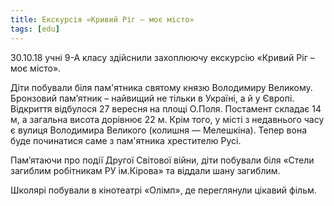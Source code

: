 ```yaml
---
title: Екскурсія «Кривий Ріг – моє місто»
tags: [edu]
---
```


30.10.18 учні 9-А класу здійснили захоплюючу екскурсію «Кривий Ріг – моє місто».

Діти побували біля пам'ятника святому князю Володимиру Великому. Бронзовий пам’ятник – найвищий не тільки в Україні, а й у Європі. Відкриття відбулося 27 вересня на площі О.Поля. Постамент складає 14 м, а загальна висота дорівнює 22 м. Крім того, у місті з недавнього часу є вулиця Володимира Великого (колишня — Мелешкіна). Тепер вона буде починатися саме з пам'ятника хрестителю Русі.

Пам’ятаючи про події Другої Світової війни, діти побували біля «Стели загиблим робітникам РУ ім.Кірова» та віддали шану загиблим.

Школярі побували в кінотеатрі «Олімп», де переглянули цікавий фільм.

<slideshow id="72157702915413754"></slideshow>
